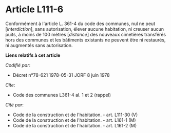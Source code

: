# Article L111-6

Conformément à l'article L. 361-4 du code des communes, nul ne peut [*interdiction*], sans autorisation, élever aucune
habitation, ni creuser aucun puits, à moins de 100 mètres [*distance*] des nouveaux cimetières transférés hors des communes
et les bâtiments existants ne peuvent être ni restaurés, ni augmentés sans autorisation.

**Liens relatifs à cet article**

_Codifié par_:

  - Décret n°78-621 1978-05-31 JORF 8 juin 1978

_Cite_:

  - Code des communes L361-4 al. 1 et 2 (rappel)

_Cité par_:

  - Code de la construction et de l'habitation. - art. L111-30 (V)
  - Code de la construction et de l'habitation. - art. L161-1 (M)
  - Code de la construction et de l'habitation. - art. L161-2 (M)
